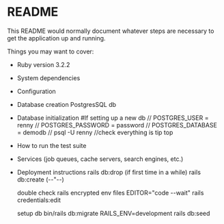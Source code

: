 # README

This README would normally document whatever steps are necessary to get the
application up and running.

Things you may want to cover:

- Ruby version
  3.2.2
- System dependencies

- Configuration

- Database creation
  PostgresSQL db

- Database initialization
  #If setting up a new db
  // POSTGRES_USER = renny
  // POSTGRES_PASSWORD = password
  // POSTGRES_DATABASE = demodb
  // psql -U renny
  //check everything is tip top
- How to run the test suite

- Services (job queues, cache servers, search engines, etc.)

- Deployment instructions
  rails db:drop (if first time in a while)
  rails db:create (--"--)

  double check rails encrypted env files
  EDITOR="code --wait" rails credentials:edit

  setup db
  bin/rails db:migrate RAILS_ENV=development
  rails db:seed
